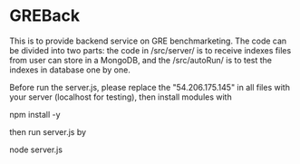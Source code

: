 # GREBack
This is to provide backend service on GRE benchmarketing. The code can be divided into two parts: the code in /src/server/ is to receive indexes files from user can store in a MongoDB, and the /src/autoRun/ is to test the indexes in database one by one.

Before run the server.js, please replace the "54.206.175.145" in all files with your server (localhost for testing), then install modules with

npm install -y

then run server.js by 

node server.js
